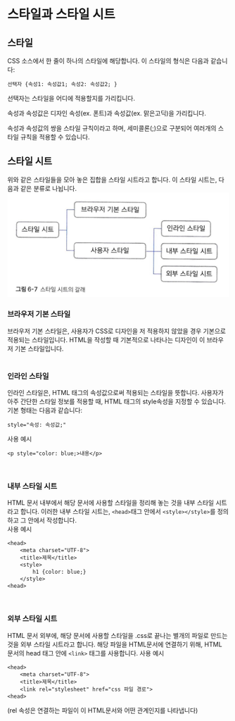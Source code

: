 # 스타일과 스타일 시트

## 스타일

CSS 소스에서 한 줄이 하나의 스타일에 해당합니다. 이 스타일의 형식은 다음과 같습니다:  

```
선택자 {속성1: 속성값1; 속성2: 속성값2; }
```

선택자는 스타일을 어디에 적용할지를 가리킵니다.  

속성과 속성값은 디자인 속성(ex. 폰트)과 속성값(ex. 맑은고딕)을 가리킵니다.  

속성과 속성값의 쌍을 스타일 규칙이라고 하며, 세미콜론(;)으로 구분되어 여러개의 스타일 규칙을 적용할 수 있습니다.  


## 스타일 시트
위와 같은 스타일들을 모아 놓은 집합을 스타일 시트라고 합니다. 이 스타일 시트는, 다음과 같은 분류로 나뉩니다.
![img32](./img/32.png)

### 브라우저 기본 스타일
브라우저 기본 스타일은, 사용자가 CSS로 디자인을 저 적용하지 않았을 경우 기본으로 적용되는 스타일입니다. HTML을 작성할 때 기본적으로 나타나는 디자인이 이 브라우저 기본 스타일입니다.  
<br>

### 인라인 스타일
인라인 스타일은, HTML 태그의 속성값으로써 적용되는 스타일을 뜻합니다. 사용자가 아주 간단한 스타일 정보를 적용할 때, HTML 태그의 style속성을 지정할 수 있습니다. 기본 형태는 다음과 같습니다:  
```
style="속성: 속성값;"
```
사용 예시
```
<p style="color: blue;>내용</p>
```
<br>

### 내부 스타일 시트
HTML 문서 내부에서 해당 문서에 사용할 스타일을 정리해 놓는 것을 내부 스타일 시트라고 합니다. 이러한 내부 스타일 시트는, `<head>`태그 안에서 `<style></style>`를 정의 하고 그 안에서 작성합니다.  
사용 예시
```
<head>
	<meta charset="UTF-8">
	<title>제목</title>
	<style>
		h1 {color: blue;}
	</style>
<head>
```
<br>

### 외부 스타일 시트
HTML 문서 외부에, 해당 문서에 사용할 스타일을 .css로 끝나는 별개의 파일로 만드는 것을 외부 스타일 시트라고 합니다. 해당 파일을 HTML문서에 연결하기 위해, HTML 문서의 head 태그 안에 `<link>` 태그를 사용합니다. 
사용 예시
```
<head>
	<meta charset="UTF-8">
	<title>제목</title>
	<link rel="stylesheet" href="css 파일 경로">
<head>
```
(rel 속성은 연결하는 파일이 이 HTML문서와 어떤 관계인지를 나타냅니다)